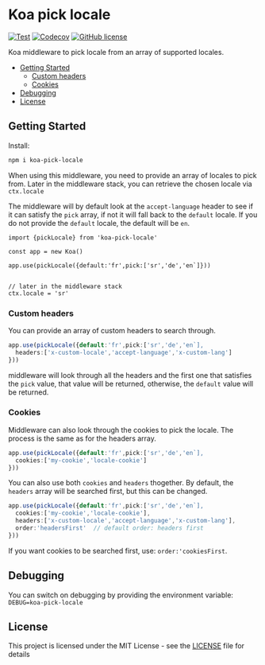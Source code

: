 # Koa pick locale

[![Test](https://github.com/ivandotv/koa-pick-locale/actions/workflows/CI.yml/badge.svg)](https://github.com/ivandotv/koa-pick-locale/actions/workflows/CI.yml)
[![Codecov](https://img.shields.io/codecov/c/gh/ivandotv/koa-pick-locale)](https://app.codecov.io/gh/ivandotv/koa-pick-locale)
[![GitHub license](https://img.shields.io/github/license/ivandotv/koa-pick-locale)](https://github.com/ivandotv/koa-pick-locale/blob/main/LICENSE)

Koa middleware to pick locale from an array of supported locales.

<!-- toc -->

- [Getting Started](#getting-started)
  - [Custom headers](#custom-headers)
  - [Cookies](#cookies)
- [Debugging](#debugging)
- [License](#license)

<!-- tocstop -->

## Getting Started

Install:

```sh
npm i koa-pick-locale
```

When using this middleware, you need to provide an array of locales to pick from. Later in the middleware stack, you can retrieve the chosen locale
via `ctx.locale`

The middleware will by default look at the `accept-language` header to see if it can satisfy the `pick` array, if not it will fall back to the `default` locale. If you do not provide the `default` locale, the default will be `en`.

```
import {pickLocale} from 'koa-pick-locale'

const app = new Koa()

app.use(pickLocale({default:'fr',pick:['sr','de','en`]}))


// later in the middleware stack
ctx.locale = 'sr'
```

### Custom headers

You can provide an array of custom headers to search through.

```ts
app.use(pickLocale({default:'fr',pick:['sr','de','en`],
  headers:['x-custom-locale','accept-language','x-custom-lang']
}))
```

middleware will look through all the headers and the first one that satisfies the `pick` value, that value will be returned, otherwise, the `default` value will be returned.

### Cookies

Middleware can also look through the cookies to pick the locale. The process is the same as for the headers array.

```ts
app.use(pickLocale({default:'fr',pick:['sr','de','en`],
  cookies:['my-cookie','locale-cookie']
}))
```

You can also use both `cookies` and `headers` thogether. By default, the `headers` array will be searched first, but this can be changed.

```ts
app.use(pickLocale({default:'fr',pick:['sr','de','en`],
  cookies:['my-cookie','locale-cookie'],
  headers:['x-custom-locale','accept-language','x-custom-lang'],
  order:'headersFirst'  // default order: headers first
}))
```

If you want cookies to be searched first, use: `order:'cookiesFirst`.

## Debugging

You can switch on debugging by providing the environment variable: `DEBUG=koa-pick-locale`

## License

This project is licensed under the MIT License - see the [LICENSE](LICENSE) file for details
